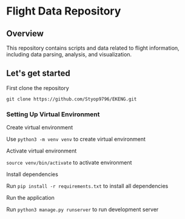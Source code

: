 # Flight Data Repository

## Overview

This repository contains scripts and data related to flight information, including data parsing, analysis, and visualization.

## Let's get started 

First clone the repository

`git clone https://github.com/Styop9796/EKENG.git`

### Setting Up Virtual Environment

Create virtual environment

Use `python3 -m venv venv` to create virtual environment

Activate virtual environment

`source venv/bin/activate` to activate environment

Install dependencies 

Run `pip install -r requirements.txt` to install all dependencies

Run the application

Run `python3 manage.py runserver` to run development server
